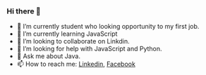 ### Hi there 👋

- 🔭 I’m currently student who looking opportunity to my first job.
- 🌱 I’m currently learning JavaScript
- 👯 I’m looking to collaborate on Linkdin.
- 🤔 I’m looking for help with JavaScript and Python.
- 💬 Ask me about Java.
- 📫 How to reach me: [Linkedin](https://www.linkedin.com/in/yosi-mamo-b32051208/), [Facebook](https://www.facebook.com/yosi.mamo.52/)  


